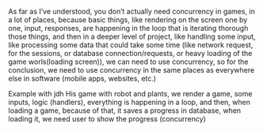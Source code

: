 As far as I’ve understood, you don’t actually need concurrency in games, in a lot of places, because basic things, like rendering on the screen one by one, input, responses, are happening in the loop that is iterating thorough those things, and then in a deeper level of project, like handling some input, like processing some data that could take some time (like network request, for the sessions, or database connection/requests, or heavy loading of the game worls(loading screen)), we can need to use concurrency, so for the conclusion, we need to use concurrency in the same places as everywhere else in software (mobile apps, websites, etc.)


Example with jdh
His game with robot and plants, we render a game, some inputs, logic (handlers), everything is happening in a loop, and then, when loading a game, because of that, it saves a progress in database, when loading it, we need user to show the progress (concurrency)